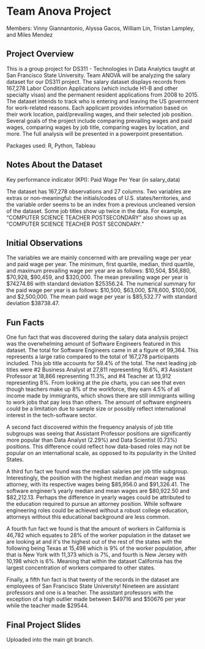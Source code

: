 # Team Anova Project
Members: Vinny Giannantonio, Alyssa Gacos, William Lin, Tristan Lampley, and Miles Mendez 

## Project Overview
This is a group project for DS311 - Technologies in Data Analytics taught at San Francisco State University. Team ANOVA will be analyzing the salary dataset for our DS311 project. The salary dataset displays records from 167,278 Labor Condition Applications (which include H1-B and other specialty visas) and the permanent resident applications from 2008 to 2015. The dataset intends to track who is entering and leaving the US government for work-related reasons. Each applicant provides information based on their work location, paid/prevailing wages, and their selected job position. Several goals of the project include comparing prevailing wages and paid wages, comparing wages by job title, comparing wages by location, and more. The full analysis will be presented in a powerpoint presentation.

Packages used: R, Python, Tableau

## Notes About the Dataset
Key performance indicator (KPI): Paid Wage Per Year (in salary_data) 

The dataset has 167,278 observations and 27 columns. Two variables are extras or non-meaningful: the initials/codes of U.S. states/territories, and the variable order seems to be an index from a previous uncleaned version of the dataset. Some job titles show up twice in the data. For example, “COMPUTER SCIENCE TEACHER POSTSECONDARY” also shows up as “COMPUTER SCIENCE TEACHER POST SECONDARY.” 

## Initial Observations
The variables we are mainly concerned with are prevailing wage per year and paid wage per year. The minimum, first quartile, median, third quartile, and maximum prevailing wage per year are as follows: $10,504, $56,880, $70,928, $90,459, and $320,000. The mean prevailing wage per year is $74274.86 with standard deviation $25356.24. The numerical summary for the paid wage per year is as follows: $10,500, $63,000, $78,600, $100,006, and $2,500,000. The mean paid wage per year is $85,532.77 with standard deviation $38738.47. 

## Fun Facts

One fun fact that was discovered during the salary data analysis project was the overwhelming  amount of Software Engineers featured in this dataset. The total for Software Engineers came in at a figure of 99,364. This represents a large ratio compared to the total of 167,278 participants included. This job title accounts for 59.4% of the total. The next leading job titles were #2 Business Analyst at 27,811 representing 16.6%, #3 Assistant Professor at 18,866 representing 11.3%, and #4  Teacher at 13,912 representing 8%. From looking at the pie charts, you can see that even though teachers make up 8% of the workforce, they earn 4.5% of all income made by immigrants, which shows there are still immigrants willing to work jobs that pay less than others. The amount of software engineers could be a limitation due to sample size or possibly reflect international interest in the tech-software sector.








A second fact discovered within the frequency analysis of job title subgroups was seeing that Assistant Professor positions are significantly more popular than Data Analyst (2.29%) and Data Scientist (0.73%) positions. This difference could reflect how data-based roles may not be popular on an international scale, as opposed to its popularity in the United States. 

A third fun fact we found was the median salaries per job title subgroup. Interestingly, the position with the highest median and mean wage was attorney, with its respective wages being $85,956.0 and $91,326.41. The software engineer’s yearly median and mean wages are $80,922.50 and $82,212.13. Perhaps the difference in yearly wages could be attributed to the education required to pursue an attorney position. While software engineering roles could be achieved without a robust college education, attorneys without this educational background are less common.

A fourth fun fact we found is that the amount of workers in California is 46,782 which equates to 28% of the worker population in the dataset we are looking at and it's the highest out of the rest of the states with the following being Texas at 15,498 which is 9% of the worker population, after that is New York with 11,373 which is 7%, and fourth is New Jersey with 10,198 which is 6%. Meaning that within the dataset California has the largest concentration of workers compared to other states.

Finally, a fifth fun fact is that twenty of the records in the dataset are employees of San Francisco State University! Nineteen are assistant professors and one is a teacher. The assistant professors with the exception of a high outlier made between $49716 and $50676 per year while the teacher made $29544.



## Final Project Slides

Uploaded into the main git branch.

